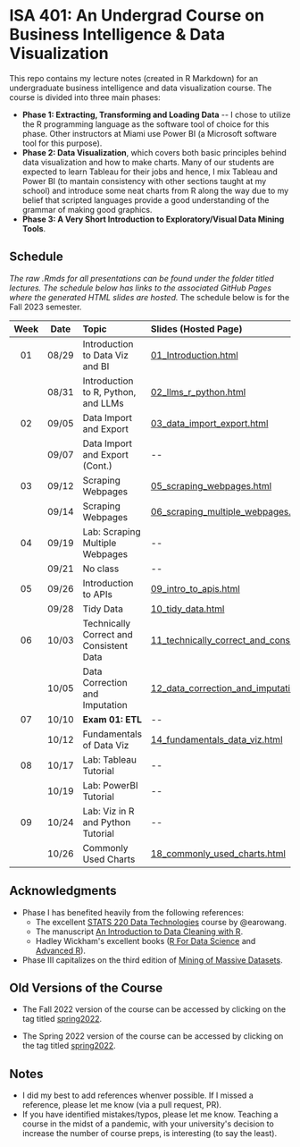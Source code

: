 # ISA 401: An Undergrad Course on Business Intelligence & Data Visualization
This repo contains my lecture notes (created in R Markdown) for an undergraduate business intelligence and data visualization course. The course is divided into three main phases:  
  - **Phase 1: Extracting, Transforming and Loading Data** -- I chose to utilize the R programming language as the software tool of choice for this phase. Other instructors at Miami use Power BI (a Microsoft software tool for this purpose).  
  - **Phase 2: Data Visualization**, which covers both basic principles behind data visualization and how to make charts. Many of our students are expected to learn Tableau for their jobs and hence, I mix Tableau and Power BI (to mantain consistency with other sections taught at my school) and introduce some neat charts from R along the way due to my belief that scripted languages provide a good understanding of the grammar of making good graphics.  
  - **Phase 3: A Very Short Introduction to Exploratory/Visual Data Mining Tools**.

## Schedule

*The raw .Rmds for all presentations can be found under the folder titled lectures. The schedule below has links to the associated GitHub Pages where the generated HTML slides are hosted.* The schedule below is for the Fall 2023 semester. 

| Week          | Date        | Topic                                  | Slides (Hosted Page) | Slides (PDF) | Slides (PPTX)
| :---:        |    :----:   |          :---                           | :---                 | :---         | :--  |
| 01           |    08/29     | Introduction to Data Viz and BI        | [01_Introduction.html](https://fmegahed.github.io/isa401/fall2023/class01/01_Introduction.html) | [01_Introduction.pdf](https://github.com/fmegahed/isa401/raw/main/pdfs/01_introduction.pdf) | [01_Introduction.pptx](https://github.com/fmegahed/isa401/raw/main/ppts/01_introduction.pptx) |
|            |    08/31     | Introduction to R, Python, and LLMs      | [02_llms_r_python.html](https://fmegahed.github.io/isa401/fall2023/class02/02_llms_r_python.html) | [02_llms_r_python.pdf](https://github.com/fmegahed/isa401/raw/main/pdfs/02_llms_r_python.pdf) | [02_llms_r_python.pptx](https://github.com/fmegahed/isa401/raw/main/ppts/02_llms_r_python.pptx) |
|     02       |    09/05     | Data Import and Export     | [03_data_import_export.html](https://fmegahed.github.io/isa401/fall2023/class03/03_data_import_export.html) | [03_data_import_export.pdf](https://github.com/fmegahed/isa401/raw/main/pdfs/03_data_import_export.pdf) | [03_data_import_export.pptx](https://github.com/fmegahed/isa401/raw/main/ppts/03_data_import_export.pptx) |
|            |    09/07     | Data Import and Export (Cont.)     | -- | -- | -- |
|     03       |    09/12     | Scraping Webpages     | [05_scraping_webpages.html](https://fmegahed.github.io/isa401/fall2023/class04/04_scraping_webpages.html) | [05_scraping_webpages.pdf](https://github.com/fmegahed/isa401/raw/main/pdfs/04_scraping_webpages.pdf) | [05_scraping_webpages.pptx](https://github.com/fmegahed/isa401/raw/main/ppts/04_scraping_webpages.pptx) |
|         |    09/14     | Scraping Webpages     | [06_scraping_multiple_webpages.html](https://fmegahed.github.io/isa401/fall2023/class06/06_scraping_multiple_webpages.html) | [06_scraping_multiple_webpages.pdf](https://github.com/fmegahed/isa401/raw/main/pdfs/06_scraping_multiple_webpages.pdf) | [06_scraping_multiple_webpages.pptx](https://github.com/fmegahed/isa401/raw/main/ppts/06_scraping_multiple_webpages.pptx) |
|     04       |    09/19     | Lab: Scraping Multiple Webpages     | -- | -- | --|
|         |    09/21     | No class     | -- | -- | --|
|     05       |    09/26     | Introduction to APIs    | [09_intro_to_apis.html](https://fmegahed.github.io/isa401/fall2023/class09/09_intro_to_apis.html) | [09_intro_to_apis.pdf](https://github.com/fmegahed/isa401/raw/main/pdfs/09_intro_to_apis.pdf) | [09_intro_to_apis.pptx](https://github.com/fmegahed/isa401/raw/main/ppts/09_intro_to_apis.pptx) |
|            |    09/28     | Tidy Data    | [10_tidy_data.html](https://fmegahed.github.io/isa401/fall2023/class10/10_tidy_data.html) | [10_tidy_data.pdf](https://github.com/fmegahed/isa401/raw/main/pdfs/10_tidy_data.pdf) | [10_tidy_data.pptx](https://github.com/fmegahed/isa401/raw/main/ppts/10_tidy_data.pptx) |
|     06       |    10/03     | Technically Correct and Consistent Data    | [11_technically_correct_and_consistent_data.html](https://fmegahed.github.io/isa401/fall2023/class11/11_technically_correct_and_consistent_data.html) | [11_technically_correct_and_consistent_data.pdf](https://github.com/fmegahed/isa401/raw/main/pdfs/11_technically_correct_and_consistent_data.pdf) | [11_technically_correct_and_consistent_data.pptx](https://github.com/fmegahed/isa401/raw/main/ppts/11_technically_correct_and_consistent_data.pptx) |
|            |    10/05     | Data Correction and Imputation    | [12_data_correction_and_imputation.html](https://fmegahed.github.io/isa401/fall2023/class12/12_data_correction_and_imputation.html) | [12_data_correction_and_imputation.pdf](https://github.com/fmegahed/isa401/raw/main/pdfs/12_data_correction_and_imputation.pdf) | [12_data_correction_and_imputation.pptx](https://github.com/fmegahed/isa401/raw/main/ppts/12_data_correction_and_imputation.pptx) |
|     07       |    10/10     | **Exam 01: ETL**   | -- | -- | -- |
|            |    10/12     | Fundamentals of Data Viz    | [14_fundamentals_data_viz.html](https://fmegahed.github.io/isa401/fall2023/class14/14_fundamentals_data_viz.html) | [14_fundamentals_data_viz.pdf](https://github.com/fmegahed/isa401/raw/main/pdfs/14_fundamentals_data_viz.pdf) | [14_fundamentals_data_viz.pptx](https://github.com/fmegahed/isa401/raw/main/ppts/14_fundamentals_data_viz.pptx) |
|     08       |    10/17     | Lab: Tableau Tutorial   | -- | -- | -- |
|            |    10/19     | Lab: PowerBI Tutorial   | -- | -- | -- |
|     09      |    10/24     | Lab: Viz in R and Python Tutorial   | -- | -- | -- |
|           |    10/26     | Commonly Used Charts   | [18_commonly_used_charts.html](https://fmegahed.github.io/isa401/fall2023/class18/18_commonly_used_charts.html) | [18_commonly_used_charts.pdf](https://github.com/fmegahed/isa401/raw/main/pdfs/18_commonly_used_charts.pdf) | [18_commonly_used_charts.pptx](https://github.com/fmegahed/isa401/raw/main/ppts/18_commonly_used_charts.pptx) |

## Acknowledgments
 * Phase I has benefited heavily from the following references:   
     + The excellent  [STATS 220 Data Technologies](https://stats220.earo.me/) course by @earowang.  
     + The manuscript [An Introduction to Data Cleaning with R](https://cran.r-project.org/doc/contrib/de_Jonge+van_der_Loo-Introduction_to_data_cleaning_with_R.pdf).  
     + Hadley Wickham's excellent books ([R For Data Science](https://r4ds.had.co.nz/) and [Advanced R](https://adv-r.hadley.nz/)).
* Phase III capitalizes on the third edition of [Mining of Massive Datasets](http://www.mmds.org/).  



## Old Versions of the Course 

* The Fall 2022 version of the course can be accessed by clicking on the tag titled [spring2022](https://github.com/fmegahed/isa401/releases/tag/fall2022). 

* The Spring 2022 version of the course can be accessed by clicking on the tag titled [spring2022](https://github.com/fmegahed/isa401/releases/tag/spring2022).

## Notes
 * I did my best to add references whenver possible. If I missed a reference, please let me know (via a pull request, PR).
 * If you have identified mistakes/typos, please let me know. Teaching a course in the midst of a pandemic, with your university's decision to increase the number of course preps, is interesting (to say the least).  
